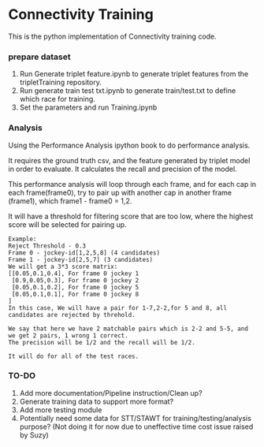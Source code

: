 # Connectivity Training #

This is the python implementation of Connectivity training code.

### prepare dataset
1. Run Generate triplet feature.ipynb to generate triplet features from the tripletTraining repository.
2. Run generate train test txt.ipynb to generate train/test.txt to define which race for training.
3. Set the parameters and run Training.ipynb

### Analysis
Using the Performance Analysis ipython book to do performance analysis.

It requires the ground truth csv, and the feature generated by triplet model in order to evaluate.
It calculates the recall and precision of the model.

This performance analysis will loop through each frame, and for each cap in each frame(frame0), try to
pair up with another cap in another frame (frame1), which frame1 - frame0 = 1,2.

It will have a threshold for filtering score that are too low, where the highest score will be selected for pairing up.

```
Example:
Reject Threshold - 0.3
Frame 0 - jockey-id[1,2,5,8] (4 candidates)
Frame 1 - jockey-id[2,5,7] (3 candidates)
We will get a 3*3 score matrix:
[[0.05,0.1,0.4], For frame 0 jockey 1
 [0.9,0.05,0.3], For frame 0 jockey 2
 [0.05,0.1,0.2], For frame 0 jockey 5
 [0.05,0.1,0.1], For frame 0 jockey 8
]
In this case, We will have a pair for 1-7,2-2,for 5 and 8, all candidates are rejected by threhold.

We say that here we have 2 matchable pairs which is 2-2 and 5-5, and we get 2 pairs, 1 wrong 1 correct.
The precision will be 1/2 and the recall will be 1/2.

It will do for all of the test races.
```

### TO-DO

1. Add more documentation/Pipeline instruction/Clean up?
2. Generate training data to support more format?
3. Add more testing module
4. Potentially need some data for STT/STAWT for training/testing/analysis purpose? (Not doing it for now due to uneffective time cost issue raised by Suzy)